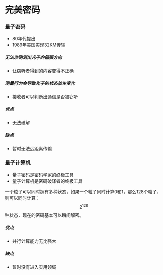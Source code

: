 # 完美密码

### 量子密码

- 80年代提出
- 1989年美国实现32KM传输

##### 无法准确测出光子的偏振方向

- 让窃听者得到的内容变得不正确

##### 测量行为会导致光子的状态放生变化

- 接收者可以判断出通信是否被窃听

##### 优点

- 无法破解

##### 缺点

- 暂时无法远距离传输

### 量子计算机

- 量子密码是密码学家的终极工具
- 量子计算机是密码破译者的终极工具

一个粒子可以同时拥有多种状态，如果一个粒子同时计算0和1，那么128个粒子，则可以同时计算：
$$
2^{128}
$$
种状态，现在的密码基本可以瞬间解密。

##### 优点

- 并行计算能力无比强大

##### 缺点

- 暂时没有进入实用领域